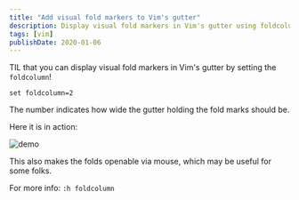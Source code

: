 ```yaml
---
title: "Add visual fold markers to Vim's gutter"
description: Display visual fold markers in Vim's gutter using foldcolumn for better code folding visualization
tags: [vim]
publishDate: 2020-01-06
---
```


TIL that you can display visual fold markers in Vim's gutter by setting the `foldcolumn`!

```vim
set foldcolumn=2
```

The number indicates how wide the gutter holding the fold marks should be.

Here it is in action:

![demo](/images/wUeDB7O.gif)

This also makes the folds openable via mouse, which may be useful for some folks.

For more info: `:h foldcolumn`